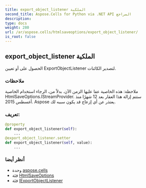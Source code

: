 ```yaml
---
title: export_object_listener الملكية
second_title: Aspose.Cells for Python via .NET API المراجع
description:
type: docs
weight: 280
url: /ar/aspose.cells/htmlsaveoptions/export_object_listener/
is_root: false
---
```

##  export_object_listener الملكية

الحصول على أو تعيين ExportObjectListener لتصدير الكائنات.

###  ملاحظات

 ملاحظة: هذه الخاصية عفا عليها الزمن الآن. بدلاً من،
الرجاء استخدام الخاصية HtmlSaveOptions.IStreamProvider.
 ستتم إزالة هذا العقار بعد 12 شهرًا منذ أغسطس 2015.
Aspose يعتذر عن أي إزعاج قد يكون سببه لك.
###  تعريف:
```python
@property
def export_object_listener(self):
    ...
@export_object_listener.setter
def export_object_listener(self, value):
    ...
```

###  أنظر أيضا
* وحدة [aspose.cells](../../)
* فئة [HtmlSaveOptions](/cells/python-net/ar/aspose.cells/htmlsaveoptions)
* فئة [IExportObjectListener](/cells/python-net/ar/aspose.cells/iexportobjectlistener)
